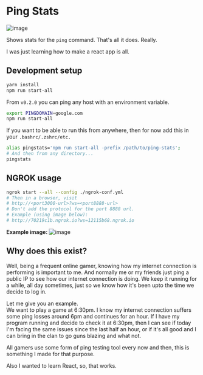# Ping Stats

![image](https://i.snag.gy/2uxv9b.jpg)

Shows stats for the `ping` command.
That's all it does.
Really.

I was just learning how to make a react app is all.


## Development setup
```bash
yarn install
npm run start-all
```
From `v0.2.0` you can ping any host with an environment variable.
```bash
export PINGDOMAIN=google.com
npm run start-all
```
If you want to be able to run this from anywhere, then for now add this in your `.bashrc/.zshrc/etc.`
```bash
alias pingstats='npm run start-all -prefix /path/to/ping-stats';
# And then from any directory...
pingstats
```

## NGROK usage
```bash
ngrok start --all --config ./ngrok-conf.yml
# Then in a browser, visit
# http://<port3000-url>?ws=<port8888-url>
# Don't add the protocol for the port 8888 url.
# Example (using image below):
# http://70219c1b.ngrok.io?ws=12115b68.ngrok.io
```

**Example image:**
![image](https://i.snag.gy/Jws5I3.jpg)

## Why does this exist?
Well, being a frequent online gamer, knowing how my internet connection is performing is important to me. And normally me or my friends just ping a public IP to see how our internet connection is doing. We keep it running for a while, all day sometimes, just so we know how it's been upto the time we decide to log in. 

Let me give you an example.  
We want to play a game at 6:30pm. I know my internet connection suffers some ping losses around 6pm and continues for an hour. If I have my program running and decide to check it at 6:30pm, then I can see if today I'm facing the same issues since the last half an hour, or if it's all good and I can bring in the clan to go guns blazing and what not.

All gamers use some form of ping testing tool every now and then, this is something I made for that purpose.

Also I wanted to learn React, so, that works.
